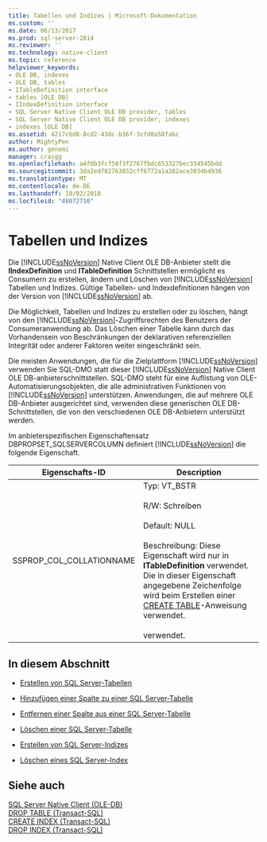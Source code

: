 ```yaml
---
title: Tabellen und Indizes | Microsoft-Dokumentation
ms.custom: ''
ms.date: 06/13/2017
ms.prod: sql-server-2014
ms.reviewer: ''
ms.technology: native-client
ms.topic: reference
helpviewer_keywords:
- OLE DB, indexes
- OLE DB, tables
- ITableDefinition interface
- tables [OLE DB]
- IIndexDefinition interface
- SQL Server Native Client OLE DB provider, tables
- SQL Server Native Client OLE DB provider, indexes
- indexes [OLE DB]
ms.assetid: 4217c6d8-8cd2-43dc-b36f-3cfd8a58fabc
author: MightyPen
ms.author: genemi
manager: craigg
ms.openlocfilehash: a4f0b3fcf58f3f2767fbdc653327bec334545bdd
ms.sourcegitcommit: 3da2edf82763852cff6772a1a282ace3034b4936
ms.translationtype: MT
ms.contentlocale: de-DE
ms.lasthandoff: 10/02/2018
ms.locfileid: "48072710"
---
```

# <a name="tables-and-indexes"></a>Tabellen und Indizes
  Die [!INCLUDE[ssNoVersion](../../includes/ssnoversion-md.md)] Native Client OLE DB-Anbieter stellt die **IIndexDefinition** und **ITableDefinition** Schnittstellen ermöglicht es Consumern zu erstellen, ändern und Löschen von [!INCLUDE[ssNoVersion](../../includes/ssnoversion-md.md)] Tabellen und Indizes. Gültige Tabellen- und Indexdefinitionen hängen von der Version von [!INCLUDE[ssNoVersion](../../includes/ssnoversion-md.md)] ab.  
  
 Die Möglichkeit, Tabellen und Indizes zu erstellen oder zu löschen, hängt von den [!INCLUDE[ssNoVersion](../../includes/ssnoversion-md.md)]-Zugriffsrechten des Benutzers der Consumeranwendung ab. Das Löschen einer Tabelle kann durch das Vorhandensein von Beschränkungen der deklarativen referenziellen Integrität oder anderer Faktoren weiter eingeschränkt sein.  
  
 Die meisten Anwendungen, die für die Zielplattform [!INCLUDE[ssNoVersion](../../includes/ssnoversion-md.md)] verwenden Sie SQL-DMO statt dieser [!INCLUDE[ssNoVersion](../../includes/ssnoversion-md.md)] Native Client OLE DB-anbieterschnittstellen. SQL-DMO steht für eine Auflistung von OLE-Automatisierungsobjekten, die alle administrativen Funktionen von [!INCLUDE[ssNoVersion](../../includes/ssnoversion-md.md)] unterstützen. Anwendungen, die auf mehrere OLE DB-Anbieter ausgerichtet sind, verwenden diese generischen OLE DB-Schnittstellen, die von den verschiedenen OLE DB-Anbietern unterstützt werden.  
  
 Im anbieterspezifischen Eigenschaftensatz DBPROPSET_SQLSERVERCOLUMN definiert [!INCLUDE[ssNoVersion](../../includes/ssnoversion-md.md)] die folgende Eigenschaft.  
  
|Eigenschafts-ID|Description|  
|-----------------|-----------------|  
|SSPROP_COL_COLLATIONNAME|Typ: VT_BSTR<br /><br /> R/W: Schreiben<br /><br /> Default: NULL<br /><br /> Beschreibung: Diese Eigenschaft wird nur in **ITableDefinition** verwendet. Die in dieser Eigenschaft angegebene Zeichenfolge wird beim Erstellen einer [CREATE TABLE](/sql/t-sql/statements/create-table-transact-sql)-Anweisung verwendet.<br /><br /> verwendet.|  
  
## <a name="in-this-section"></a>In diesem Abschnitt  
  
-   [Erstellen von SQL Server-Tabellen](../../relational-databases/native-client-ole-db-tables-indexes/creating-sql-server-tables.md)  
  
-   [Hinzufügen einer Spalte zu einer SQL Server-Tabelle](../../relational-databases/native-client-ole-db-tables-indexes/adding-a-column-to-a-sql-server-table.md)  
  
-   [Entfernen einer Spalte aus einer SQL Server-Tabelle](../../relational-databases/native-client-ole-db-tables-indexes/removing-a-column-from-a-sql-server-table.md)  
  
-   [Löschen einer SQL Server-Tabelle](../../relational-databases/native-client-ole-db-tables-indexes/dropping-a-sql-server-table.md)  
  
-   [Erstellen von SQL Server-Indizes](../../relational-databases/indexes/indexes.md)  
  
-   [Löschen eines SQL Server-Index](../../relational-databases/native-client-ole-db-tables-indexes/dropping-a-sql-server-index.md)  
  
## <a name="see-also"></a>Siehe auch  
 [SQL Server Native Client &#40;OLE-DB&#41;](../../relational-databases/native-client/ole-db/sql-server-native-client-ole-db.md)   
 [DROP TABLE &#40;Transact-SQL&#41;](/sql/t-sql/statements/drop-table-transact-sql)   
 [CREATE INDEX &#40;Transact-SQL&#41;](/sql/t-sql/statements/create-index-transact-sql)   
 [DROP INDEX &#40;Transact-SQL&#41;](/sql/t-sql/statements/drop-index-transact-sql)  
  
  
